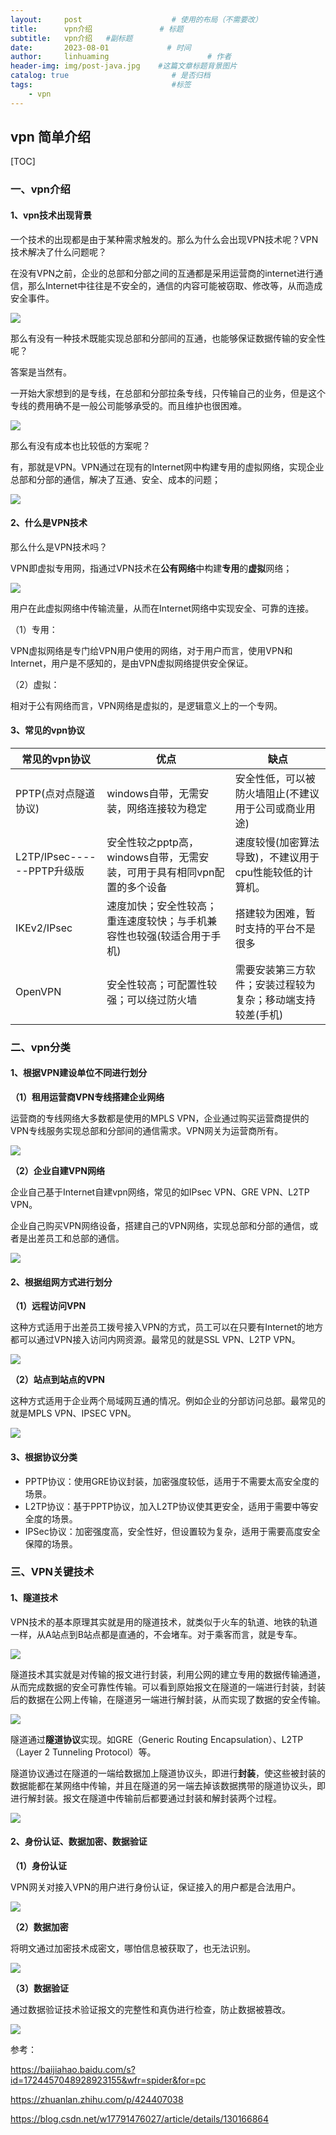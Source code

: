 ```yaml
---
layout:     post                    # 使用的布局（不需要改）
title:      vpn介绍               # 标题 
subtitle:   vpn介绍   #副标题
date:       2023-08-01             # 时间
author:     linhuaming                      # 作者
header-img: img/post-java.jpg    #这篇文章标题背景图片
catalog: true                       # 是否归档
tags:                               #标签
    - vpn
---
```


## vpn 简单介绍

[TOC]

### 一、vpn介绍

#### 1、vpn技术出现背景

一个技术的出现都是由于某种需求触发的。那么为什么会出现VPN技术呢？VPN技术解决了什么问题呢？

在没有VPN之前，企业的总部和分部之间的互通都是采用运营商的internet进行通信，那么Internet中往往是不安全的，通信的内容可能被窃取、修改等，从而造成安全事件。

![](https://pics3.baidu.com/feed/a8773912b31bb0518fc9aa9cbf9004bd48ede08d.jpeg@f_auto?token=8437a3ef4bd6c9386cb38a637cb2f490)





那么有没有一种技术既能实现总部和分部间的互通，也能够保证数据传输的安全性呢？

答案是当然有。

一开始大家想到的是专线，在总部和分部拉条专线，只传输自己的业务，但是这个专线的费用确不是一般公司能够承受的。而且维护也很困难。

![](https://pics5.baidu.com/feed/4034970a304e251f087d1cd6c86c171e7e3e530e.jpeg@f_auto?token=87171ddd66cb278523cd1dae75b4d2f6)





那么有没有成本也比较低的方案呢？

有，那就是VPN。VPN通过在现有的Internet网中构建专用的虚拟网络，实现企业总部和分部的通信，解决了互通、安全、成本的问题；

![](https://pics1.baidu.com/feed/d788d43f8794a4c2003ed47a7e1ec5dcac6e39b1.jpeg@f_auto?token=a212c47fd2f31279e78780eef95f9dd1)



#### 2、什么是VPN技术

那么什么是VPN技术吗？

VPN即虚拟专用网，指通过VPN技术在**公有网络**中构建**专用**的**虚拟**网络；

![](https://pics7.baidu.com/feed/94cad1c8a786c917231c6d11bed7aec63ac757ea.jpeg@f_auto?token=3335c82d8a7acff0d9521d379be82935)





用户在此虚拟网络中传输流量，从而在Internet网络中实现安全、可靠的连接。

（1）专用：

VPN虚拟网络是专门给VPN用户使用的网络，对于用户而言，使用VPN和Internet，用户是不感知的，是由VPN虚拟网络提供安全保证。



（2）虚拟：

相对于公有网络而言，VPN网络是虚拟的，是逻辑意义上的一个专网。



#### 3、常见的vpn协议

| 常见的vpn协议              | 优点                                                         | 缺点                                                       |
| -------------------------- | ------------------------------------------------------------ | ---------------------------------------------------------- |
| PPTP(点对点隧道协议)       | windows自带，无需安装，网络连接较为稳定                      | 安全性低，可以被防火墙阻止(不建议用于公司或商业用途)       |
| L2TP/IPsec------PPTP升级版 | 安全性较之pptp高，windows自带，无需安装，可用于具有相同vpn配置的多个设备 | 速度较慢(加密算法导致)，不建议用于cpu性能较低的计算机。    |
| IKEv2/IPsec                | 速度加快；安全性较高；重连速度较快；与手机兼容性也较强(较适合用于手机) | 搭建较为困难，暂时支持的平台不是很多                       |
| OpenVPN                    | 安全性较高；可配置性较强；可以绕过防火墙                     | 需要安装第三方软件；安装过程较为复杂；移动端支持较差(手机) |



### 二、vpn分类

#### 1、根据VPN建设单位不同进行划分

**（1）租用运营商VPN专线搭建企业网络**

运营商的专线网络大多数都是使用的MPLS VPN，企业通过购买运营商提供的VPN专线服务实现总部和分部间的通信需求。VPN网关为运营商所有。

![](https://pics5.baidu.com/feed/29381f30e924b8998370d2ad18ecc39c087bf6cf.jpeg@f_auto?token=6a5198b81d1e0600c09acd5a5eee1a38)



**（2）企业自建VPN网络**

企业自己基于Internet自建vpn网络，常见的如IPsec VPN、GRE VPN、L2TP VPN。

企业自己购买VPN网络设备，搭建自己的VPN网络，实现总部和分部的通信，或者是出差员工和总部的通信。

![](https://pics1.baidu.com/feed/8b82b9014a90f603a7b94db456f86d12b151ed29.jpeg@f_auto?token=d33959e148dcda7f7cceedb2322dcf2c)



#### 2、根据组网方式进行划分

**（1）远程访问VPN**

这种方式适用于出差员工拨号接入VPN的方式，员工可以在只要有Internet的地方都可以通过VPN接入访问内网资源。最常见的就是SSL VPN、L2TP VPN。

![](https://pics3.baidu.com/feed/34fae6cd7b899e51a885d8adcb4d073ac9950d70.jpeg@f_auto?token=15c153862a941b520afd863a29430a43)



**（2）站点到站点的VPN**

这种方式适用于企业两个局域网互通的情况。例如企业的分部访问总部。最常见的就是MPLS VPN、IPSEC VPN。

![](https://pics1.baidu.com/feed/8b82b9014a90f603a7b94db456f86d12b151ed29.jpeg@f_auto?token=d33959e148dcda7f7cceedb2322dcf2c)



#### 3、根据协议分类

- PPTP协议：使用GRE协议封装，加密强度较低，适用于不需要太高安全度的场景。
- L2TP协议：基于PPTP协议，加入L2TP协议使其更安全，适用于需要中等安全度的场景。
- IPSec协议：加密强度高，安全性好，但设置较为复杂，适用于需要高度安全保障的场景。



### 三、VPN关键技术

#### 1、隧道技术

VPN技术的基本原理其实就是用的隧道技术，就类似于火车的轨道、地铁的轨道一样，从A站点到B站点都是直通的，不会堵车。对于乘客而言，就是专车。

![](https://pics6.baidu.com/feed/b7003af33a87e950a249bc397fd28d4afaf2b479.jpeg@f_auto?token=f953e8dee426fb0390eb1dfb89772991)







隧道技术其实就是对传输的报文进行封装，利用公网的建立专用的数据传输通道，从而完成数据的安全可靠性传输。可以看到原始报文在隧道的一端进行封装，封装后的数据在公网上传输，在隧道另一端进行解封装，从而实现了数据的安全传输。

![](https://pics4.baidu.com/feed/a8773912b31bb0519eb3d1db599004bd48ede0a6.jpeg@f_auto?token=609d7110575dec2d9517b118fb55cfac)







隧道通过**隧道协议**实现。如GRE（Generic Routing Encapsulation）、L2TP（Layer 2 Tunneling Protocol）等。

隧道协议通过在隧道的一端给数据加上隧道协议头，即进行**封装**，使这些被封装的数据能都在某网络中传输，并且在隧道的另一端去掉该数据携带的隧道协议头，即进行解封装。报文在隧道中传输前后都要通过封装和解封装两个过程。

![](https://pics2.baidu.com/feed/8644ebf81a4c510fedba1bb60fb3fb24d52aa510.jpeg@f_auto?token=c149f99fe9ca06b3e88f96acef6a0a9b)







#### 2、身份认证、数据加密、数据验证

**（1）身份认证**

VPN网关对接入VPN的用户进行身份认证，保证接入的用户都是合法用户。

![](https://pics7.baidu.com/feed/2e2eb9389b504fc26100014d8a37391891ef6d0b.jpeg@f_auto?token=30c0e4f15fe96c4395bc4693fbabbeba)







**（2）数据加密**

将明文通过加密技术成密文，哪怕信息被获取了，也无法识别。

![](https://pics4.baidu.com/feed/1e30e924b899a9010e45e19c737fd4720308f518.jpeg@f_auto?token=394b0e0ba1dbaa2b091cc12ce0365326)









**（3）数据验证**

通过数据验证技术验证报文的完整性和真伪进行检查，防止数据被篡改。

![](https://pics3.baidu.com/feed/91ef76c6a7efce1b90bbcca5debb2dd7b68f65c4.jpeg@f_auto?token=359a9c8378054c9c2e128434186f5093)





参考：

https://baijiahao.baidu.com/s?id=1724457048928923155&wfr=spider&for=pc

https://zhuanlan.zhihu.com/p/424407038

https://blog.csdn.net/w17791476027/article/details/130166864












